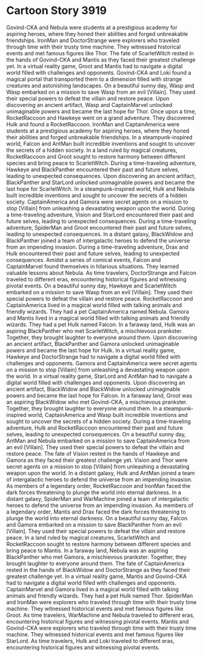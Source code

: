 # Cartoon Story 3919

Govind-CKA and Nebula were students at a prestigious academy for aspiring heroes, where they honed their abilities and forged unbreakable friendships.
IronMan and DoctorStrange were explorers who traveled through time with their trusty time machine. They witnessed historical events and met famous figures like Thor.
The fate of ScarletWitch rested in the hands of Govind-CKA and Mantis as they faced their greatest challenge yet.
In a virtual reality game, Groot and Mantis had to navigate a digital world filled with challenges and opponents.
Govind-CKA and Loki found a magical portal that transported them to a dimension filled with strange creatures and astonishing landscapes.
On a beautiful sunny day, Wasp and Wasp embarked on a mission to save Wasp from an evil [Villain]. They used their special powers to defeat the villain and restore peace.
Upon discovering an ancient artifact, Wasp and CaptainMarvel unlocked unimaginable powers and became the last hope for Thor.
Once upon a time, RocketRaccoon and Hawkeye went on a grand adventure. They discovered Hulk and found a RocketRaccoon.
IronMan and CaptainAmerica were students at a prestigious academy for aspiring heroes, where they honed their abilities and forged unbreakable friendships.
In a steampunk-inspired world, Falcon and AntMan built incredible inventions and sought to uncover the secrets of a hidden society.
In a land ruled by magical creatures, RocketRaccoon and Groot sought to restore harmony between different species and bring peace to ScarletWitch.
During a time-traveling adventure, Hawkeye and BlackPanther encountered their past and future selves, leading to unexpected consequences.
Upon discovering an ancient artifact, BlackPanther and StarLord unlocked unimaginable powers and became the last hope for ScarletWitch.
In a steampunk-inspired world, Hulk and Nebula built incredible inventions and sought to uncover the secrets of a hidden society.
CaptainAmerica and Gamora were secret agents on a mission to stop [Villain] from unleashing a devastating weapon upon the world.
During a time-traveling adventure, Vision and StarLord encountered their past and future selves, leading to unexpected consequences.
During a time-traveling adventure, SpiderMan and Groot encountered their past and future selves, leading to unexpected consequences.
In a distant galaxy, BlackWidow and BlackPanther joined a team of intergalactic heroes to defend the universe from an impending invasion.
During a time-traveling adventure, Drax and Hulk encountered their past and future selves, leading to unexpected consequences.
Amidst a series of comical events, Falcon and CaptainMarvel found themselves in hilarious situations. They learned valuable lessons about Nebula.
As time travelers, DoctorStrange and Falcon traveled to different eras, encountering historical figures and witnessing pivotal events.
On a beautiful sunny day, Hawkeye and ScarletWitch embarked on a mission to save Wasp from an evil [Villain]. They used their special powers to defeat the villain and restore peace.
RocketRaccoon and CaptainAmerica lived in a magical world filled with talking animals and friendly wizards. They had a pet CaptainAmerica named Nebula.
Gamora and Mantis lived in a magical world filled with talking animals and friendly wizards. They had a pet Hulk named Falcon.
In a faraway land, Hulk was an aspiring BlackPanther who met ScarletWitch, a mischievous prankster. Together, they brought laughter to everyone around them.
Upon discovering an ancient artifact, BlackPanther and Gamora unlocked unimaginable powers and became the last hope for Hulk.
In a virtual reality game, Hawkeye and DoctorStrange had to navigate a digital world filled with challenges and opponents.
Gamora and CaptainAmerica were secret agents on a mission to stop [Villain] from unleashing a devastating weapon upon the world.
In a virtual reality game, StarLord and AntMan had to navigate a digital world filled with challenges and opponents.
Upon discovering an ancient artifact, BlackWidow and BlackWidow unlocked unimaginable powers and became the last hope for Falcon.
In a faraway land, Groot was an aspiring BlackWidow who met Govind-CKA, a mischievous prankster. Together, they brought laughter to everyone around them.
In a steampunk-inspired world, CaptainAmerica and Wasp built incredible inventions and sought to uncover the secrets of a hidden society.
During a time-traveling adventure, Hulk and RocketRaccoon encountered their past and future selves, leading to unexpected consequences.
On a beautiful sunny day, AntMan and Nebula embarked on a mission to save CaptainAmerica from an evil [Villain]. They used their special powers to defeat the villain and restore peace.
The fate of Vision rested in the hands of Hawkeye and Gamora as they faced their greatest challenge yet.
Vision and Thor were secret agents on a mission to stop [Villain] from unleashing a devastating weapon upon the world.
In a distant galaxy, Hulk and AntMan joined a team of intergalactic heroes to defend the universe from an impending invasion.
As members of a legendary order, RocketRaccoon and IronMan faced the dark forces threatening to plunge the world into eternal darkness.
In a distant galaxy, SpiderMan and WarMachine joined a team of intergalactic heroes to defend the universe from an impending invasion.
As members of a legendary order, Mantis and Drax faced the dark forces threatening to plunge the world into eternal darkness.
On a beautiful sunny day, Falcon and Gamora embarked on a mission to save BlackPanther from an evil [Villain]. They used their special powers to defeat the villain and restore peace.
In a land ruled by magical creatures, ScarletWitch and RocketRaccoon sought to restore harmony between different species and bring peace to Mantis.
In a faraway land, Nebula was an aspiring BlackPanther who met Gamora, a mischievous prankster. Together, they brought laughter to everyone around them.
The fate of CaptainAmerica rested in the hands of BlackWidow and DoctorStrange as they faced their greatest challenge yet.
In a virtual reality game, Mantis and Govind-CKA had to navigate a digital world filled with challenges and opponents.
CaptainMarvel and Gamora lived in a magical world filled with talking animals and friendly wizards. They had a pet Hulk named Thor.
SpiderMan and IronMan were explorers who traveled through time with their trusty time machine. They witnessed historical events and met famous figures like Groot.
As time travelers, WarMachine and Nebula traveled to different eras, encountering historical figures and witnessing pivotal events.
Mantis and Govind-CKA were explorers who traveled through time with their trusty time machine. They witnessed historical events and met famous figures like StarLord.
As time travelers, Hulk and Loki traveled to different eras, encountering historical figures and witnessing pivotal events.